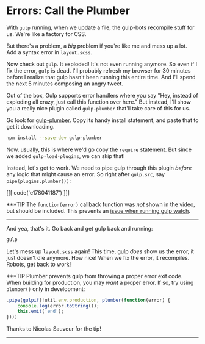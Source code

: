 # Errors: Call the Plumber

With `gulp` running, when we update a file, the gulp-bots recompile stuff
for us. We're like a factory for CSS.

But there's a problem, a *big* problem if you're like me and mess up a lot.
Add a syntax error in `layout.scss`.

Now check out `gulp`. It exploded! It's not even running anymore. So even
if I fix the error, `gulp` is dead. I'll probably refresh my browser for
30 minutes before I realize that gulp hasn't been running this entire time.
And I'll spend the next 5 minutes composing an angry tweet.

Out of the box, Gulp supports error handlers where you say "Hey, instead
of exploding all crazy, just call this function over here." But instead,
I'll show you a really nice plugin called `gulp-plumber` that'll take care
of this for us.

Go look for [gulp-plumber](https://www.npmjs.com/package/gulp-plumber).
Copy its handy install statement, and paste that to get it downloading.

```bash
npm install --save-dev gulp-plumber
```

Now, usually, this is where we'd go copy the `require` statement. But since
we added `gulp-load-plugins`, we can skip that!

Instead, let's get to work. We need to pipe gulp through this plugin *before*
any logic that might cause an error. So right after `gulp.src`, say
`pipe(plugins.plumber())`:

[[[ code('e178041187') ]]]

***TIP
The `function(error)` callback function was *not* shown in the video, but
should be included. This prevents an
[issue when running gulp watch](https://knpuniversity.com/screencast/gulp/on-end-async-and-listeners#comment-2844811049).
***

And yea, that's it. Go back and get gulp back and running:

```bash
gulp
```

Let's mess up `layout.scss` again! This time, gulp *does* show us the error,
it just doesn't die anymore. How nice! When we fix the error, it recompiles.
Robots, get back to work!

***TIP
Plumber prevents gulp from throwing a proper error exit code. When building for
production, you may *want* a proper error. If so, try using `plumber()` only in
development:

```javascript
.pipe(gulpif(!util.env.production, plumber(function(error) {
    console.log(error.toString());
    this.emit('end');
})))
```

Thanks to Nicolas Sauveur for the tip!
***
